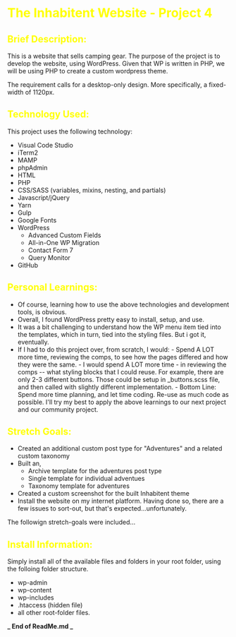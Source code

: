 <H1 style='color:yellow'>The Inhabitent Website - Project 4</H1>

<H2 style='color:yellow'>Brief Description:</H2>

This is a website that sells camping gear. The purpose of the project is to develop the website, using WordPress. Given that WP is written in PHP, we will be using PHP to create a custom wordpress theme.

The requirement calls for a desktop-only design. More specifically, a fixed-width of 1120px.

<H2 style='color:yellow'>Technology Used:</H2>

This project uses the following technology:

- Visual Code Studio
- iTerm2
- MAMP
- phpAdmin
- HTML
- PHP
- CSS/SASS (variables, mixins, nesting, and partials)
- Javascript/jQuery
- Yarn
- Gulp
- Google Fonts
- WordPress
  - Advanced Custom Fields
  - All-in-One WP Migration
  - Contact Form 7
  - Query Monitor
- GitHub

<H2 style='color:yellow'>Personal Learnings:</H2>

- Of course, learning how to use the above technologies and development tools, is obvious.
- Overall, I found WordPress pretty easy to install, setup, and use.
- It was a bit challenging to understand how the WP menu item tied into the templates, which in turn, tied into the styling files. But i got it, eventually.
- If I had to do this project over, from scratch, I would: - Spend A LOT more time, reviewing the comps, to see how the pages differed and how they were the same. - I would spend A LOT more time - in reviewing the comps -- what styling blocks that I could reuse. For example, there are only 2-3 different buttons. Those could be setup in \_buttons.scss file, and then called with slightly different implementation. - Bottom Line: Spend more time planning, and let time coding. Re-use as much code as possible.
  I'll try my best to apply the above learnings to our next project and our community project.

<H2 style='color:yellow'>Stretch Goals:</H2>

- Created an additional custom post type for "Adventures" and a related custom taxonomy
- Built an,
  - Archive template for the adventures post type
  - Single template for individual adventues
  - Taxonomy template for adventures
- Created a custom screenshot for the built Inhabitent theme
- Install the website on my internet platform. Having done so, there are a few issues to sort-out, but that's expected...unfortunately.

The followign stretch-goals were included...

<H2 style='color:yellow'>Install Information:</H2>

Simply install all of the available files and folders in your root folder, using the folloing folder structure.

- wp-admin
- wp-content
- wp-includes
- .htaccess (hidden file)
- all other root-folder files.

**_ End of ReadMe.md _**
